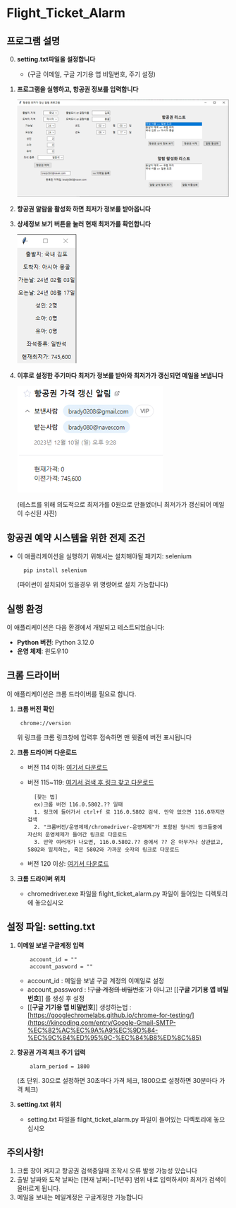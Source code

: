 # Flight_Ticket_Alarm
## 프로그램 설명
0. **setting.txt파일을 설정합니다**
    - (구글 이메일, 구글 기기용 앱 비밀번호, 주기 설정)
1. **프로그램을 실행하고, 항공권 정보를 입력합니다**

    ![이미지 불러오기 오류](image/1.png)
3. **항공권 알람을 활성화 하면 최저가 정보를 받아옵니다**
4. **상세정보 보기 버튼을 눌러 현재 최저가를 확인합니다**

    ![이미지 불러오기 오류](image/3.png)
5. **이후로 설정한 주기마다 최저가 정보를 받아와 최저가가 갱신되면 메일을 보냅니다**

    ![이미지 불러오기 오류](image/5.png)
   
   (테스트를 위해 의도적으로 최저가를 0원으로 만들었더니 최저가가 갱신되어 메일이 수신된 사진)

## 항공권 예약 시스템을 위한 전제 조건
- 이 애플리케이션을 실행하기 위해서는 설치해야될 패키지: selenium

        pip install selenium 

    (파이썬이 설치되어 있을경우 위 명령어로 설치 가능합니다)


## 실행 환경
이 애플리케이션은 다음 환경에서 개발되고 테스트되었습니다:

- **Python 버전**: Python 3.12.0
- **운영 체제**: 윈도우10


## 크롬 드라이버
이 애플리케이션은 크롬 드라이버를 필요로 합니다. 

1. **크롬 버전 확인**

        chrome://version
    
    위 링크를 크롬 링크창에 입력후 접속하면 맨 윗줄에 버전 표시됩니다


2. **크롬 드라이버 다운로드**

   - 버전 114 이하: [여기서 다운로드](https://chromedriver.chromium.org/downloads)
   - 버전 115~119: [여기서 검색 후 링크 찾고 다운로드](https://googlechromelabs.github.io/chrome-for-testing/known-good-versions-with-downloads.json)
  
           [찾는 법]
           ex)크롭 버전 116.0.5802.?? 일때
           1. 링크에 들어가서 ctrl+f 로 116.0.5802 검색. 만약 없으면 116.0까지만 검색
           2. "크롬버전/운영체제/chromedriver-운영체제"가 포함된 형식의 링크들중에 자신의 운영체제가 들어간 링크로 다운로드
           3. 만약 여러개가 나오면, 116.0.5802.?? 중에서 ?? 은 아무거나 상관없고, 5802와 일치하는, 혹은 5802와 가까운 숫자의 링크로 다운로드
   - 버전 120 이상: [여기서 다운로드](https://googlechromelabs.github.io/chrome-for-testing/)


4. **크롬 드라이버 위치**
   - chromedriver.exe 파일을 filght_ticket_alarm.py 파일이 들어있는 디렉토리에 놓으십시오


## 설정 파일: setting.txt
1. **이메일 보낼 구글계정 입력**
   
           account_id = ""
           account_pasword = ""

    - account_id : 메일을 보낼 구글 계정의 이메일로 설정
    - account_password : !~~구글 계정의 비밀번호~~`가 아니고! [[**구글 기기용 앱 비밀번호**]] 를 생성 후 설정
    - [[**구글 기기용 앱 비밀번호**]] 생성하는법 : [https://googlechromelabs.github.io/chrome-for-testing/](https://kincoding.com/entry/Google-Gmail-SMTP-%EC%82%AC%EC%9A%A9%EC%9D%84-%EC%9C%84%ED%95%9C-%EC%84%B8%ED%8C%85)
      
2. **항공권 가격 체크 주기 입력**
   
           alarm_period = 1800

   (초 단위. 30으로 설정하면 30초마다 가격 체크, 1800으로 설정하면 30분마다 가격 체크)
   
3. **setting.txt 위치**
   - setting.txt 파일을 filght_ticket_alarm.py 파일이 들어있는 디렉토리에 놓으십시오


## 주의사항!
1. 크롬 창이 켜지고 항공권 검색중일때 조작시 오류 발생 가능성 있습니다
2. 출발 날짜와 도착 날짜는 [현재 날짜]~[1년후] 범위 내로 입력하셔야 최저가 검색이 올바르게 됩니다.
3. 메일을 보내는 메일계정은 구글계정만 가능합니다




